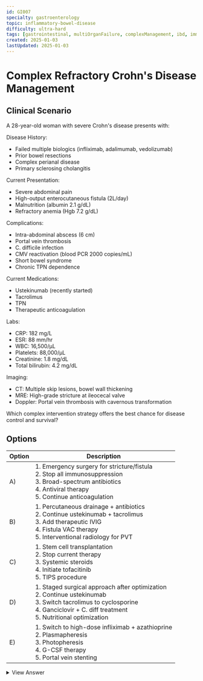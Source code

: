 ```yaml
---
id: GI007
specialty: gastroenterology
topic: inflammatory-bowel-disease
difficulty: ultra-hard
tags: [gastrointestinal, multiOrganFailure, complexManagement, ibd, immunology, criticalCare, claude35Sonnet]
created: 2025-01-03
lastUpdated: 2025-01-03
---
```


# Complex Refractory Crohn's Disease Management

## Clinical Scenario
A 28-year-old woman with severe Crohn's disease presents with:

Disease History:
- Failed multiple biologics (infliximab, adalimumab, vedolizumab)
- Prior bowel resections
- Complex perianal disease
- Primary sclerosing cholangitis

Current Presentation:
- Severe abdominal pain
- High-output enterocutaneous fistula (2L/day)
- Malnutrition (albumin 2.1 g/dL)
- Refractory anemia (Hgb 7.2 g/dL)

Complications:
- Intra-abdominal abscess (6 cm)
- Portal vein thrombosis
- C. difficile infection
- CMV reactivation (blood PCR 2000 copies/mL)
- Short bowel syndrome
- Chronic TPN dependence

Current Medications:
- Ustekinumab (recently started)
- Tacrolimus
- TPN
- Therapeutic anticoagulation

Labs:
- CRP: 182 mg/L
- ESR: 88 mm/hr
- WBC: 16,500/µL
- Platelets: 88,000/µL
- Creatinine: 1.8 mg/dL
- Total bilirubin: 4.2 mg/dL

Imaging:
- CT: Multiple skip lesions, bowel wall thickening
- MRE: High-grade stricture at ileocecal valve
- Doppler: Portal vein thrombosis with cavernous transformation

Which complex intervention strategy offers the best chance for disease control and survival?

## Options
| Option | Description |
|--------|-------------|
| A)     | 1. Emergency surgery for stricture/fistula <br> 2. Stop all immunosuppression <br> 3. Broad-spectrum antibiotics <br> 4. Antiviral therapy <br> 5. Continue anticoagulation |
| B)     | 1. Percutaneous drainage + antibiotics <br> 2. Continue ustekinumab + tacrolimus <br> 3. Add therapeutic IVIG <br> 4. Fistula VAC therapy <br> 5. Interventional radiology for PVT |
| C)     | 1. Stem cell transplantation <br> 2. Stop current therapy <br> 3. Systemic steroids <br> 4. Initiate tofacitinib <br> 5. TIPS procedure |
| D)     | 1. Staged surgical approach after optimization <br> 2. Continue ustekinumab <br> 3. Switch tacrolimus to cyclosporine <br> 4. Ganciclovir + C. diff treatment <br> 5. Nutritional optimization |
| E)     | 1. Switch to high-dose infliximab + azathioprine <br> 2. Plasmapheresis <br> 3. Photopheresis <br> 4. G-CSF therapy <br> 5. Portal vein stenting |

<details>
<summary>View Answer</summary>

## Correct Answer
D

## Explanation
This complex case requires careful consideration of multiple factors:

1. Disease Complexity Assessment:
   - Refractory Crohn's with multiple complications
   - Failed multiple biologics
   - Multiple organ system involvement
   - Infectious complications
   - Nutritional compromise
   - Vascular complications

2. Management Strategy Rationale:
   - Staged surgical approach:
     * Allows optimization first
     * Reduces surgical risk
     * Addresses stricture/fistula
     * Better outcomes than emergency surgery
   
   - Continue ustekinumab:
     * Recently started
     * Need time to assess response
     * Different mechanism than failed agents
   
   - Switch to cyclosporine:
     * Better safety profile with infection
     * Similar efficacy to tacrolimus
     * Less nephrotoxicity
   
   - Address infections:
     * Ganciclovir for CMV
     * C. difficile treatment
     * Avoid overwhelming immunosuppression
   
   - Nutritional optimization:
     * Critical for surgical success
     * Supports immune function
     * Improves wound healing

3. Why Other Options Fail:

   Option A:
   - Emergency surgery high risk
   - Complete immunosuppression withdrawal dangerous
   - Risk of disease flare
   
   Option B:
   - Drainage alone insufficient
   - IVIG not standard therapy
   - IR intervention risky with cavernous transformation
   
   Option C:
   - Stem cell transplant experimental
   - Steroids risky with infection
   - TIPS contraindicated with PSC
   
   Option E:
   - Previously failed infliximab
   - Plasmapheresis not indicated
   - Stenting technically difficult/risky

4. Critical Success Factors:
   - Timing of interventions
   - Infection control
   - Nutritional support
   - Maintenance of immunosuppression
   - Prevention of complications

## Core Concepts
1. Refractory IBD management
2. Surgical timing in complex Crohn's
3. Immunosuppression balance
4. Infection management
5. Nutritional support

## References
- ECCO Guidelines 2023: "Management of Crohn's Disease"
- AGA Clinical Practice Update 2022: "Refractory IBD"
- NEJM 2021: "Complex Crohn's Disease Management"
- Gastroenterology 2023: "Surgical Timing in IBD"

## Teaching Points
1. Multi-disciplinary approach
2. Staged intervention strategy
3. Infection risk management
4. Nutritional optimization
5. Vascular complication management
</details>
